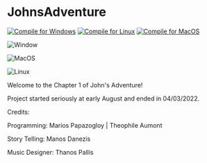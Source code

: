 # JohnsAdventure 
[![Compile for Windows](https://github.com/mariospapaz/JohnsAdventure/actions/workflows/windows.yml/badge.svg)](https://github.com/mariospapaz/JohnsAdventure/actions/workflows/windows.yml) [![Compile for Linux](https://github.com/mariospapaz/JohnsAdventure/actions/workflows/ubuntu.yml/badge.svg)](https://github.com/mariospapaz/JohnsAdventure/actions/workflows/ubuntu.yml) [![Compile for MacOS](https://github.com/mariospapaz/JohnsAdventure/actions/workflows/macos.yml/badge.svg)](https://github.com/mariospapaz/JohnsAdventure/actions/workflows/macos.yml)

![Window](https://camo.githubusercontent.com/51ac3ad18da5c5e375a7d60ba112e61c5cf55c5b98d8188ffdb04404daf63fff/68747470733a2f2f696d672e736869656c64732e696f2f62616467652f57696e646f77732d2532332e7376673f7374796c653d666c61742d737175617265266c6f676f3d77696e646f777326636f6c6f723d303037384436266c6f676f436f6c6f723d7768697465)

![MacOS](https://camo.githubusercontent.com/83b80d04c15deaec1af40f8692c3991d283b2c02a194ead61ec0f443df2a3322/68747470733a2f2f696d672e736869656c64732e696f2f62616467652f6d61634f532d2532332e7376673f7374796c653d666c61742d737175617265266c6f676f3d6170706c6526636f6c6f723d303030303030266c6f676f436f6c6f723d7768697465)

![Linux](https://camo.githubusercontent.com/87bfb66b52f488ed6d9cbe5c8f3d8bbabc8559ebf9404507937d50ca9d0a6e71/68747470733a2f2f696d672e736869656c64732e696f2f62616467652f4c696e75782d2532332e7376673f7374796c653d666c61742d737175617265266c6f676f3d6c696e757826636f6c6f723d464343363234266c6f676f436f6c6f723d626c61636b)


Welcome to the Chapter 1 of John's Adventure!

Project started seriously at early August and ended in 04/03/2022.



Credits:

 Programming: Marios Papazogloy | Theophile Aumont
 
 Story Telling: Manos Danezis

 Music Designer: Thanos Pallis
 
 
